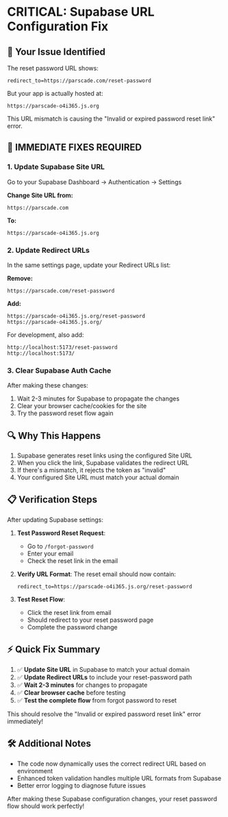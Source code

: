 # CRITICAL: Supabase URL Configuration Fix

## 🚨 **Your Issue Identified**

The reset password URL shows:
```
redirect_to=https://parscade.com/reset-password
```

But your app is actually hosted at:
```
https://parscade-o4i365.js.org
```

This URL mismatch is causing the "Invalid or expired password reset link" error.

## 🔧 **IMMEDIATE FIXES REQUIRED**

### 1. **Update Supabase Site URL**
Go to your Supabase Dashboard → Authentication → Settings

**Change Site URL from:**
```
https://parscade.com
```

**To:**
```
https://parscade-o4i365.js.org
```

### 2. **Update Redirect URLs**
In the same settings page, update your Redirect URLs list:

**Remove:**
```
https://parscade.com/reset-password
```

**Add:**
```
https://parscade-o4i365.js.org/reset-password
https://parscade-o4i365.js.org/
```

For development, also add:
```
http://localhost:5173/reset-password
http://localhost:5173/
```

### 3. **Clear Supabase Auth Cache**
After making these changes:
1. Wait 2-3 minutes for Supabase to propagate the changes
2. Clear your browser cache/cookies for the site
3. Try the password reset flow again

## 🔍 **Why This Happens**

1. Supabase generates reset links using the configured Site URL
2. When you click the link, Supabase validates the redirect URL
3. If there's a mismatch, it rejects the token as "invalid"
4. Your configured Site URL must match your actual domain

## 📋 **Verification Steps**

After updating Supabase settings:

1. **Test Password Reset Request**: 
   - Go to `/forgot-password`
   - Enter your email
   - Check the reset link in the email

2. **Verify URL Format**:
   The reset email should now contain:
   ```
   redirect_to=https://parscade-o4i365.js.org/reset-password
   ```

3. **Test Reset Flow**:
   - Click the reset link from email
   - Should redirect to your reset password page
   - Complete the password change

## ⚡ **Quick Fix Summary**

1. ✅ **Update Site URL** in Supabase to match your actual domain
2. ✅ **Update Redirect URLs** to include your reset-password path  
3. ✅ **Wait 2-3 minutes** for changes to propagate
4. ✅ **Clear browser cache** before testing
5. ✅ **Test the complete flow** from forgot password to reset

This should resolve the "Invalid or expired password reset link" error immediately!

## 🛠️ **Additional Notes**

- The code now dynamically uses the correct redirect URL based on environment
- Enhanced token validation handles multiple URL formats from Supabase
- Better error logging to diagnose future issues

After making these Supabase configuration changes, your reset password flow should work perfectly!